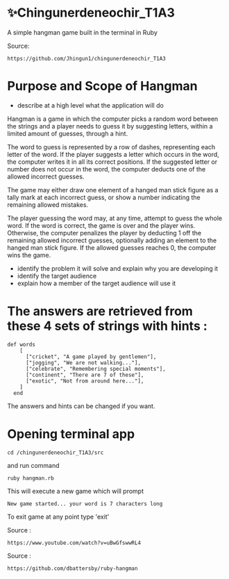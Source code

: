# ✨Chingunerdeneochir_T1A3

A simple hangman game built in the terminal in Ruby

Source: 

```
https://github.com/Jhingun1/chingunerdeneochir_T1A3
```

# Purpose and Scope of Hangman

- describe at a high level what the application will do

Hangman is a game in which the computer picks a random word between the strings and a player needs to guess it by suggesting letters, within a limited amount of guesses, through a hint.

The word to guess is represented by a row of dashes, representing each letter of the word. If the player suggests a letter which occurs in the word, the computer writes it in all its correct positions. If the suggested letter or number does not occur in the word, the computer deducts one of the allowed incorrect guesses.

The game may either draw one element of a hanged man stick figure as a tally mark at each incorrect guess, or show a number indicating the remaining allowed mistakes.

The player guessing the word may, at any time, attempt to guess the whole word. If the word is correct, the game is over and the player wins. Otherwise, the computer penalizes the player by deducting 1 off the remaining allowed incorrect guesses, optionally adding an element to the hanged man stick figure. If the allowed guesses reaches 0, the computer wins the game.


- identify the problem it will solve and explain why you are developing it
- identify the target audience
- explain how a member of the target audience will use it



# The answers are retrieved from these 4 sets of strings with hints :
```
def words
    [
      ["cricket", "A game played by gentlemen"],
      ["jogging", "We are not walking..."],
      ["celebrate", "Remembering special moments"],
      ["continent", "There are 7 of these"],
      ["exotic", "Not from around here..."],
    ]
  end
  ```

The answers and hints can be changed if you want.

# Opening terminal app

```
cd /chingunerdeneochir_T1A3/src
```

and run command 

```
ruby hangman.rb
```

This will execute a new game which will prompt

```New game started... your word is 7 characters long```

To exit game at any point type 'exit'































 
 Source : 
 ```
 https://www.youtube.com/watch?v=uBwGfswwRL4
 ```

 Source : 
 ```
 https://github.com/dbattersby/ruby-hangman
 ```